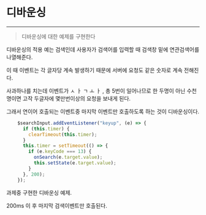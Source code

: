 # 디바운싱

---

> 디바운싱에 대한 예제를 구현한다



디바운싱의 적용 예는 검색인데 사용자가 검색어를 입력할 때 검색창 밑에 연관검색어를 나열해준다.

이 때 이벤트는 각 글자당 계속 발생하기 때문에 서버에 요청도 같은 숫자로 계속 전해진다.

사과하나를 치는데 이벤트가 ㅅ ㅏ ㄱ ㅗ ㅏ , 총 5번이 일어나므로 한 두명이 아닌 수천명이면 고작 두글자에 몇만번이상의 요청을 보내게 된다.

그래서 연이어 호출되는 이벤트중 마지막 이벤트만 호출하도록  하는 것이 디바운싱이다.

```js
    $searchInput.addEventListener("keyup", (e) => {
      if (this.timer) {
        clearTimeout(this.timer);
      }
      this.timer = setTimeout(() => {
        if (e.keyCode === 13) {
          onSearch(e.target.value);
          this.setState(e.target.value);
        }
      }, 200);
    });
```

과제중 구현한 디바운싱 예제.

200ms 이 후 마지막 검색이벤트만 호출된다.